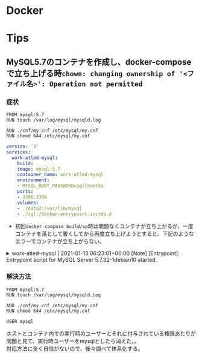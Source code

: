 # Docker
# Tips
## MySQL5.7のコンテナを作成し、docker-composeで立ち上げる時`chown: changing ownership of '<ファイル名>': Operation not permitted`
### 症状

```Dockerfile:Dockerfile
FROM mysql:5.7
RUN touch /var/log/mysql/mysqld.log

ADD ./cnf/my.cnf /etc/mysql/my.cnf
RUN chmod 644 /etc/mysql/my.cnf
```

```yaml:docker-compose.yml
version: '3'
services:
  work-atled-mysql:
    build: .
    image: mysql:5.7
    container_name: work-atled-mysql
    environment:
    - MYSQL_ROOT_PASSWORD=agileworks
    ports:
    - 3306:3306
    volumes:
    - ./data2:/var/lib/mysql
    - ./sql:/docker-entrypoint-initdb.d
```

* 初回`docker-compose build/up`時は問題なくコンテナが立ち上がるが、一度コンテナを落として暫くしてから再度立ち上げようとすると、下記のようなエラーでコンテナが立ち上がらない。

<details>
<summary>work-atled-mysql    | 2021-01-13 06:23:01+00:00 [Note] [Entrypoint]: Entrypoint script for MySQL Server 5.7.32-1debian10 started.</summary>
<div>
work-atled-mysql    | chown: changing ownership of '/var/lib/mysql/._agileworks': Operation not permitted  
work-atled-mysql    | chown: changing ownership of '/var/lib/mysql/._agileworks_user': Operation not permitted  
work-atled-mysql    | chown: changing ownership of '/var/lib/mysql/._auto.cnf': Operation not permitted  
work-atled-mysql    | chown: changing ownership of '/var/lib/mysql/._ca-key.pem': Operation not permitted  
work-atled-mysql    | chown: changing ownership of '/var/lib/mysql/._ca.pem': Operation not permitted  
work-atled-mysql    | chown: changing ownership of '/var/lib/mysql/._client-cert.pem': Operation not permitted  
work-atled-mysql    | chown: changing ownership of '/var/lib/mysql/._client-key.pem': Operation not permitted  
work-atled-mysql    | chown: changing ownership of '/var/lib/mysql/._ib_buffer_pool': Operation not permitted  
work-atled-mysql    | chown: changing ownership of '/var/lib/mysql/._ib_logfile0': Operation not permitted  
work-atled-mysql    | chown: changing ownership of '/var/lib/mysql/._ib_logfile1': Operation not permitted  
work-atled-mysql    | chown: changing ownership of '/var/lib/mysql/._ibdata1': Operation not permitted  
work-atled-mysql    | chown: changing ownership of '/var/lib/mysql/._mysql': Operation not permitted  
work-atled-mysql    | chown: changing ownership of '/var/lib/mysql/._performance_schema': Operation not permitted  
work-atled-mysql    | chown: changing ownership of '/var/lib/mysql/._private_key.pem': Operation not permitted  
work-atled-mysql    | chown: changing ownership of '/var/lib/mysql/._public_key.pem': Operation not permitted  
work-atled-mysql    | chown: changing ownership of '/var/lib/mysql/._server-cert.pem': Operation not permitted  
work-atled-mysql    | chown: changing ownership of '/var/lib/mysql/._server-key.pem': Operation not permitted  
work-atled-mysql    | chown: changing ownership of '/var/lib/mysql/._sys': Operation not permitted  
work-atled-mysql    | chown: changing ownership of '/var/lib/mysql/agileworks/._access_con.frm': Operation not permitted  
work-atled-mysql    | chown: changing ownership of '/var/lib/mysql/agileworks/._access_con.ibd': Operation not permitted  
work-atled-mysql    | chown: changing ownership of '/var/lib/mysql/agileworks/._access_con_doc_entry.frm': Operation not permitted  
work-atled-mysql    | chown: changing ownership of '/var/lib/mysql/agileworks/._access_con_doc_entry.ibd': Operation not permitted  
work-atled-mysql    | chown: changing ownership of '/var/lib/mysql/agileworks/._apldoc_cond.frm': Operation not permitted  
work-atled-mysql    | chown: changing ownership of '/var/lib/mysql/agileworks/._apldoc_cond.ibd': Operation not permitted  
work-atled-mysql    | chown: changing ownership of '/var/lib/mysql/agileworks/._apldoc_field.frm': Operation not permitted  
work-atled-mysql    | chown: changing ownership of '/var/lib/mysql/agileworks/._apldoc_field.ibd': Operation not permitted  
work-atled-mysql    | chown: changing ownership of '/var/lib/mysql/agileworks/._arc_cond.frm': Operation not permitted  
work-atled-mysql    | chown: changing ownership of '/var/lib/mysql/agileworks/._arc_cond.ibd': Operation not permitted  
<略>
</div>
</details>

### 解決方法
```Dockerfile:Dockerfile
FROM mysql:5.7
RUN touch /var/log/mysql/mysqld.log

ADD ./cnf/my.cnf /etc/mysql/my.cnf
RUN chmod 644 /etc/mysql/my.cnf

USER mysql
```

ホストとコンテナ内での実行時のユーザーとそれに付与されている権限あたりが問題と見て、実行時ユーザーをmysqlとしたら消えた。。  
対応方法に全く自信がないので、後々調べて体系化する。